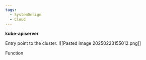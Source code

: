```yaml
---
tags:
  - SystemDesign
  - Cloud
---
```

**kube-apiserver**

Entry point to the cluster.
![[Pasted image 20250223155012.png]]

Function 

